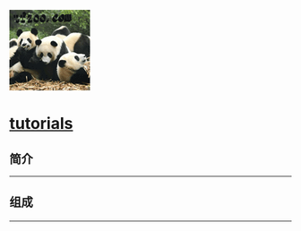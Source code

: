 ﻿[![sites](tfzoo/tfzoo.png)](http://www.tfzoo.com)

# [tutorials](https://github.com/tfzoo/tutorials) 


## 简介



---

## 组成

#### 

---




